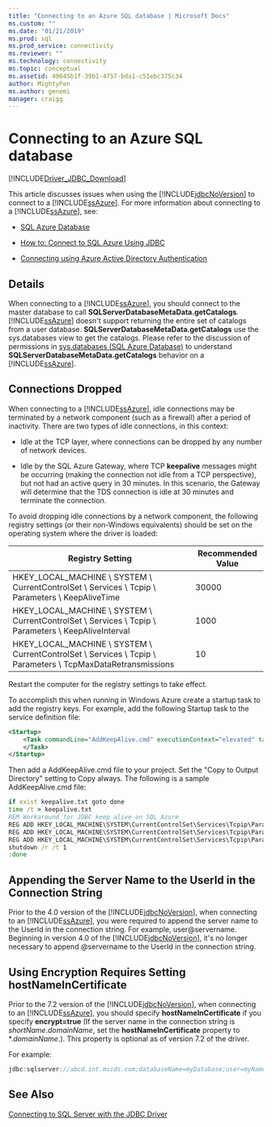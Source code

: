 ```yaml
---
title: "Connecting to an Azure SQL database | Microsoft Docs"
ms.custom: ""
ms.date: "01/21/2019"
ms.prod: sql
ms.prod_service: connectivity
ms.reviewer: ""
ms.technology: connectivity
ms.topic: conceptual
ms.assetid: 49645b1f-39b1-4757-bda1-c51ebc375c34
author: MightyPen
ms.author: genemi
manager: craigg
---
```

# Connecting to an Azure SQL database

[!INCLUDE[Driver_JDBC_Download](../../includes/driver_jdbc_download.md)]

This article discusses issues when using the [!INCLUDE[jdbcNoVersion](../../includes/jdbcnoversion_md.md)] to connect to a [!INCLUDE[ssAzure](../../includes/ssazure_md.md)]. For more information about connecting to a [!INCLUDE[ssAzure](../../includes/ssazure_md.md)], see:  
  
- [SQL Azure Database](https://docs.microsoft.com/azure/sql-database/sql-database-technical-overview)  
  
- [How to: Connect to SQL Azure Using JDBC](https://docs.microsoft.com/azure/sql-database/sql-database-connect-query-java)  

- [Connecting using Azure Active Directory Authentication](../../connect/jdbc/connecting-using-azure-active-directory-authentication.md)  
  
## Details

When connecting to a [!INCLUDE[ssAzure](../../includes/ssazure_md.md)], you should connect to the master database to call **SQLServerDatabaseMetaData.getCatalogs**.  
[!INCLUDE[ssAzure](../../includes/ssazure_md.md)] doesn't support returning the entire set of catalogs from a user database. **SQLServerDatabaseMetaData.getCatalogs** use the sys.databases view to get the catalogs. Please refer to the discussion of permissions in [sys.databases (SQL Azure Database)](https://go.microsoft.com/fwlink/?LinkId=217396) to understand **SQLServerDatabaseMetaData.getCatalogs** behavior on a [!INCLUDE[ssAzure](../../includes/ssazure_md.md)].  
  
## Connections Dropped

When connecting to a [!INCLUDE[ssAzure](../../includes/ssazure_md.md)], idle connections may be terminated by a network component (such as a firewall) after a period of inactivity. There are two types of idle connections, in this context:  

- Idle at the TCP layer, where connections can be dropped by any number of network devices.  

- Idle by the SQL Azure Gateway, where TCP **keepalive** messages might be occurring (making the connection not idle from a TCP perspective), but not had an active query in 30 minutes. In this scenario, the Gateway will determine that the TDS connection is idle at 30 minutes and terminate the connection.  
  
To avoid dropping idle connections by a network component, the following registry settings (or their non-Windows equivalents) should be set on the operating system where the driver is loaded:  
  
|Registry Setting|Recommended Value|  
|----------------------|-----------------------|  
|HKEY_LOCAL_MACHINE \ SYSTEM \ CurrentControlSet \ Services \ Tcpip \ Parameters \ KeepAliveTime|30000|  
|HKEY_LOCAL_MACHINE \ SYSTEM \ CurrentControlSet \ Services \ Tcpip \ Parameters \ KeepAliveInterval|1000|  
|HKEY_LOCAL_MACHINE \ SYSTEM \ CurrentControlSet \ Services \ Tcpip \ Parameters \ TcpMaxDataRetransmissions|10|  
  
Restart the computer for the registry settings to take effect.  

To accomplish this when running in Windows Azure create a startup task to add the registry keys.  For example, add the following Startup task to the service definition file:  

```xml
<Startup>  
    <Task commandLine="AddKeepAlive.cmd" executionContext="elevated" taskType="simple">  
    </Task>  
</Startup>  
```

Then add a AddKeepAlive.cmd file to your project. Set the "Copy to Output Directory" setting to Copy always. The following is a sample AddKeepAlive.cmd file:  

```bat
if exist keepalive.txt goto done  
time /t > keepalive.txt  
REM Workaround for JDBC keep alive on SQL Azure  
REG ADD HKEY_LOCAL_MACHINE\SYSTEM\CurrentControlSet\Services\Tcpip\Parameters /v KeepAliveTime /t REG_DWORD /d 30000 >> keepalive.txt  
REG ADD HKEY_LOCAL_MACHINE\SYSTEM\CurrentControlSet\Services\Tcpip\Parameters /v KeepAliveInterval /t REG_DWORD /d 1000 >> keepalive.txt  
REG ADD HKEY_LOCAL_MACHINE\SYSTEM\CurrentControlSet\Services\Tcpip\Parameters /v TcpMaxDataRetransmissions /t REG_DWORD /d 10 >> keepalive.txt  
shutdown /r /t 1  
:done  
```

## Appending the Server Name to the UserId in the Connection String  

Prior to the 4.0 version of the [!INCLUDE[jdbcNoVersion](../../includes/jdbcnoversion_md.md)], when connecting to an [!INCLUDE[ssAzure](../../includes/ssazure_md.md)], you were required to append the server name to the UserId in the connection string. For example, user@servername. Beginning in version 4.0 of the [!INCLUDE[jdbcNoVersion](../../includes/jdbcnoversion_md.md)], it's no longer necessary to append @servername to the UserId in the connection string.  

## Using Encryption Requires Setting hostNameInCertificate

Prior to the 7.2 version of the [!INCLUDE[jdbcNoVersion](../../includes/jdbcnoversion_md.md)], when connecting to an [!INCLUDE[ssAzure](../../includes/ssazure_md.md)], you should specify **hostNameInCertificate** if you specify **encrypt=true** (If the server name in the connection string is *shortName*.*domainName*, set the **hostNameInCertificate** property to \*.*domainName*.). This property is optional as of version 7.2 of the driver.

For example:

```java
jdbc:sqlserver://abcd.int.mscds.com;databaseName=myDatabase;user=myName;password=myPassword;encrypt=true;hostNameInCertificate=*.int.mscds.com;
```

## See Also

[Connecting to SQL Server with the JDBC Driver](../../connect/jdbc/connecting-to-sql-server-with-the-jdbc-driver.md)  
